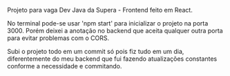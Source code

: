 Projeto para vaga Dev Java da Supera - Frontend feito em React.

No terminal pode-se usar 'npm start' para inicializar o projeto na porta 3000. Porém deixei a anotação no backend que aceita qualquer outra porta para evitar 
problemas com o CORS.

Subi o projeto todo em um commit só pois fiz tudo em um dia, diferentemente do meu backend que fui fazendo atualizações constantes conforme a necessidade e commitando.
